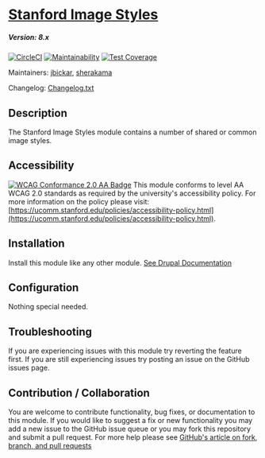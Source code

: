 # [Stanford Image Styles](https://github.com/SU-SWS/stanford_image_styles)
##### Version: 8.x

[![CircleCI](https://circleci.com/gh/SU-SWS/stanford_image_styles.svg?style=svg)](https://circleci.com/gh/SU-SWS/stanford_image_styles)
[![Maintainability](https://api.codeclimate.com/v1/badges/51adad6b2a3d5097cfb1/maintainability)](https://codeclimate.com/github/SU-SWS/stanford_image_styles/maintainability)
[![Test Coverage](https://api.codeclimate.com/v1/badges/51adad6b2a3d5097cfb1/test_coverage)](https://codeclimate.com/github/SU-SWS/stanford_image_styles/test_coverage)

Maintainers: [jbickar](https://github.com/jbickar), [sherakama](https://github.com/sherakama)  

Changelog: [Changelog.txt](CHANGELOG.txt)

Description
---

The Stanford Image Styles module contains a number of shared or common image styles.

Accessibility
---
[![WCAG Conformance 2.0 AA Badge](https://www.w3.org/WAI/wcag2AA-blue.png)](https://www.w3.org/TR/WCAG20/)
This module conforms to level AA WCAG 2.0 standards as required by the university's accessibility policy. For more information on the policy please visit: [https://ucomm.stanford.edu/policies/accessibility-policy.html](https://ucomm.stanford.edu/policies/accessibility-policy.html).

Installation
---

Install this module like any other module. [See Drupal Documentation](https://drupal.org/documentation/install/modules-themes/modules-7)

Configuration
---

Nothing special needed.


Troubleshooting
---

If you are experiencing issues with this module try reverting the feature first. If you are still experiencing issues try posting an issue on the GitHub issues page.

Contribution / Collaboration
---

You are welcome to contribute functionality, bug fixes, or documentation to this module. If you would like to suggest a fix or new functionality you may add a new issue to the GitHub issue queue or you may fork this repository and submit a pull request. For more help please see [GitHub's article on fork, branch, and pull requests](https://help.github.com/articles/using-pull-requests)

